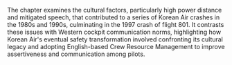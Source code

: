 The chapter examines the cultural factors, particularly high power distance and mitigated speech, that contributed to a series of Korean Air crashes in the 1980s and 1990s, culminating in the 1997 crash of flight 801. It contrasts these issues with Western cockpit communication norms, highlighting how Korean Air's eventual safety transformation involved confronting its cultural legacy and adopting English-based Crew Resource Management to improve assertiveness and communication among pilots.
